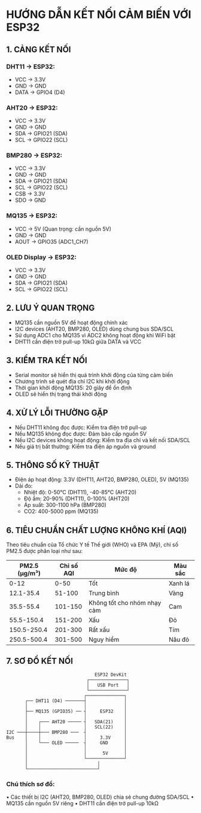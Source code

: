 # HƯỚNG DẪN KẾT NỐI CẢM BIẾN VỚI ESP32

## 1. CẢNG KẾT NỐI

### DHT11 -> ESP32:
- VCC  -> 3.3V
- GND  -> GND
- DATA -> GPIO4 (D4)

### AHT20 -> ESP32:
- VCC  -> 3.3V
- GND  -> GND
- SDA  -> GPIO21 (SDA)
- SCL  -> GPIO22 (SCL)

### BMP280 -> ESP32:
- VCC  -> 3.3V
- GND  -> GND
- SDA  -> GPIO21 (SDA)
- SCL  -> GPIO22 (SCL)
- CSB  -> 3.3V
- SDO  -> GND

### MQ135 -> ESP32:
- VCC  -> 5V      (Quan trọng: cần nguồn 5V)
- GND  -> GND
- AOUT -> GPIO35  (ADC1_CH7)

### OLED Display -> ESP32:
- VCC  -> 3.3V
- GND  -> GND
- SDA  -> GPIO21 (SDA)
- SCL  -> GPIO22 (SCL)

## 2. LƯU Ý QUAN TRỌNG

- MQ135 cần nguồn 5V để hoạt động chính xác
- I2C devices (AHT20, BMP280, OLED) dùng chung bus SDA/SCL
- Sử dụng ADC1 cho MQ135 vì ADC2 không hoạt động khi WiFi bật
- DHT11 cần điện trở pull-up 10kΩ giữa DATA và VCC

## 3. KIỂM TRA KẾT NỐI

- Serial monitor sẽ hiển thị quá trình khởi động của từng cảm biến
- Chương trình sẽ quét địa chỉ I2C khi khởi động
- Thời gian khởi động MQ135: 20 giây để ổn định
- OLED sẽ hiển thị trạng thái khởi động

## 4. XỬ LÝ LỖI THƯỜNG GẶP

- Nếu DHT11 không đọc được: Kiểm tra điện trở pull-up
- Nếu MQ135 không đọc được: Đảm bảo cấp nguồn 5V
- Nếu I2C devices không hoạt động: Kiểm tra địa chỉ và kết nối SDA/SCL
- Nếu giá trị bất thường: Kiểm tra điện áp nguồn và ground

## 5. THÔNG SỐ KỸ THUẬT

- Điện áp hoạt động: 3.3V (DHT11, AHT20, BMP280, OLED), 5V (MQ135)
- Dải đo:
  + Nhiệt độ: 0-50°C (DHT11), -40-85°C (AHT20)
  + Độ ẩm: 20-90% (DHT11), 0-100% (AHT20)
  + Áp suất: 300-1100 hPa (BMP280)
  + CO2: 400-5000 ppm (MQ135)

## 6. TIÊU CHUẨN CHẤT LƯỢNG KHÔNG KHÍ (AQI)

Theo tiêu chuẩn của Tổ chức Y tế Thế giới (WHO) và EPA (Mỹ), chỉ số PM2.5 được phân loại như sau:

| PM2.5 (µg/m³) | Chỉ số AQI | Mức độ        | Màu sắc |
|---------------|------------|---------------|---------|
| 0-12          | 0-50       | Tốt          | Xanh lá |
| 12.1-35.4     | 51-100     | Trung bình   | Vàng    |
| 35.5-55.4     | 101-150    | Không tốt cho nhóm nhạy cảm | Cam     |
| 55.5-150.4    | 151-200    | Xấu          | Đỏ      |
| 150.5-250.4   | 201-300    | Rất xấu      | Tím     |
| 250.5-500.4   | 301-500    | Nguy hiểm    | Nâu đỏ  |

## 7. SƠ ĐỒ KẾT NỐI
```
                                 ESP32 DevKit
                              ┌──────────────┐
                              │   USB Port   │
                              └──────────────┘
                             ┌──────────────┐
       ┌── DHT11 (D4) ───────┤              │
       │                     │              │
       ├── MQ135 (GPIO35) ── ┤     ESP32    │
       │                     │              │
       │    ┌─── AHT20 ───── ┤   SDA(21)    │
       │    │                │   SCL(22)    │
I2C ───┼────┼─── BMP280 ───  ┤              │
Bus    │    │                │     3.3V     │
       │    └─── OLED ─────  ┤     GND      │
       │                     │              │
       │                     │      5V      │
       │                     └──────────────┘
       │                          │
       └──────────────────────────┘
```

### Chú thích sơ đồ:
• Các thiết bị I2C (AHT20, BMP280, OLED) chia sẻ chung đường SDA/SCL
• MQ135 cần nguồn 5V riêng
• DHT11 cần điện trở pull-up 10kΩ

